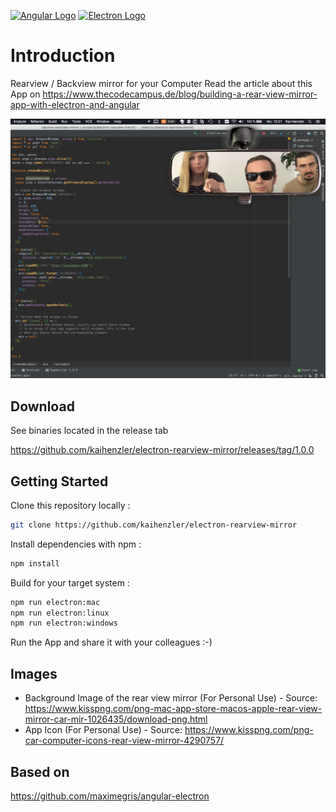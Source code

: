 [![Angular Logo](https://www.vectorlogo.zone/logos/angular/angular-icon.svg)](https://angular.io/) [![Electron Logo](https://www.vectorlogo.zone/logos/electronjs/electronjs-icon.svg)](https://electronjs.org/)

# Introduction

Rearview / Backview mirror for your Computer
Read the article about this App on https://www.thecodecampus.de/blog/building-a-rear-view-mirror-app-with-electron-and-angular

[![Rear View Example](rear-view-example.png)](https://www.thecodecampus.de/blog/building-a-rear-view-mirror-app-with-electron-and-angular) 

## Download 

See binaries located in the release tab

https://github.com/kaihenzler/electron-rearview-mirror/releases/tag/1.0.0

## Getting Started

Clone this repository locally :

``` bash
git clone https://github.com/kaihenzler/electron-rearview-mirror
```

Install dependencies with npm :

``` bash
npm install
```

Build for your target system :

``` bash
npm run electron:mac 
npm run electron:linux 
npm run electron:windows
```

Run the App and share it with your colleagues :-)

## Images

- Background Image of the rear view mirror (For Personal Use) - Source: https://www.kisspng.com/png-mac-app-store-macos-apple-rear-view-mirror-car-mir-1026435/download-png.html
- App Icon (For Personal Use) - Source: https://www.kisspng.com/png-car-computer-icons-rear-view-mirror-4290757/

## Based on

https://github.com/maximegris/angular-electron
